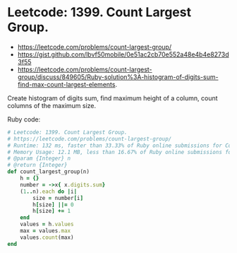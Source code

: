 # Leetcode: 1399. Count Largest Group.

- https://leetcode.com/problems/count-largest-group/
- https://gist.github.com/lbvf50mobile/0e51ac2cb70e552a48e4b4e8273d3f55
- https://leetcode.com/problems/count-largest-group/discuss/849605/Ruby-solution%3A-histogram-of-digits-sum-find-max-count-largest-elements.


Create histogram of digits sum, find maximum height of a column, count columns of the maximum size.

Ruby code:
```Ruby
# Leetcode: 1399. Count Largest Group.
# https://leetcode.com/problems/count-largest-group/
# Runtime: 132 ms, faster than 33.33% of Ruby online submissions for Count Largest Group.
# Memory Usage: 12.1 MB, less than 16.67% of Ruby online submissions for Count Largest Group.
# @param {Integer} n
# @return {Integer}
def count_largest_group(n)
    h = {}
    number = ->x{ x.digits.sum}
    (1..n).each do |i|
        size = number[i]
        h[size] ||= 0
        h[size] += 1
    end
    values = h.values
    max = values.max
    values.count(max)
end
```
